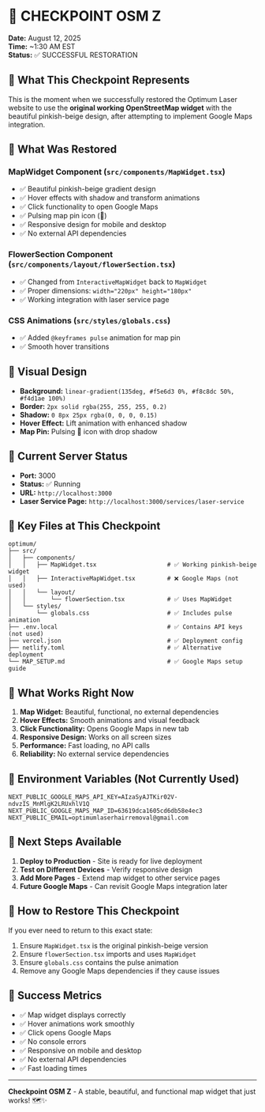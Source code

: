# 🎯 CHECKPOINT OSM Z

**Date:** August 12, 2025  
**Time:** ~1:30 AM EST  
**Status:** ✅ SUCCESSFUL RESTORATION

## 📍 **What This Checkpoint Represents**

This is the moment when we successfully restored the Optimum Laser website to use the **original working OpenStreetMap widget** with the beautiful pinkish-beige design, after attempting to implement Google Maps integration.

## 🔄 **What Was Restored**

### **MapWidget Component** (`src/components/MapWidget.tsx`)
- ✅ Beautiful pinkish-beige gradient design
- ✅ Hover effects with shadow and transform animations
- ✅ Click functionality to open Google Maps
- ✅ Pulsing map pin icon (📍)
- ✅ Responsive design for mobile and desktop
- ✅ No external API dependencies

### **FlowerSection Component** (`src/components/layout/flowerSection.tsx`)
- ✅ Changed from `InteractiveMapWidget` back to `MapWidget`
- ✅ Proper dimensions: `width="220px" height="180px"`
- ✅ Working integration with laser service page

### **CSS Animations** (`src/styles/globals.css`)
- ✅ Added `@keyframes pulse` animation for map pin
- ✅ Smooth hover transitions

## 🎨 **Visual Design**

- **Background:** `linear-gradient(135deg, #f5e6d3 0%, #f8c8dc 50%, #f4d1ae 100%)`
- **Border:** `2px solid rgba(255, 255, 255, 0.2)`
- **Shadow:** `0 8px 25px rgba(0, 0, 0, 0.15)`
- **Hover Effect:** Lift animation with enhanced shadow
- **Map Pin:** Pulsing 📍 icon with drop shadow

## 🚀 **Current Server Status**

- **Port:** 3000
- **Status:** ✅ Running
- **URL:** `http://localhost:3000`
- **Laser Service Page:** `http://localhost:3000/services/laser-service`

## 📁 **Key Files at This Checkpoint**

```
optimum/
├── src/
│   ├── components/
│   │   ├── MapWidget.tsx                    # ✅ Working pinkish-beige widget
│   │   ├── InteractiveMapWidget.tsx         # ❌ Google Maps (not used)
│   │   └── layout/
│   │       └── flowerSection.tsx            # ✅ Uses MapWidget
│   └── styles/
│       └── globals.css                      # ✅ Includes pulse animation
├── .env.local                               # ✅ Contains API keys (not used)
├── vercel.json                              # ✅ Deployment config
├── netlify.toml                             # ✅ Alternative deployment
└── MAP_SETUP.md                             # ✅ Google Maps setup guide
```

## 🎯 **What Works Right Now**

1. **Map Widget:** Beautiful, functional, no external dependencies
2. **Hover Effects:** Smooth animations and visual feedback
3. **Click Functionality:** Opens Google Maps in new tab
4. **Responsive Design:** Works on all screen sizes
5. **Performance:** Fast loading, no API calls
6. **Reliability:** No external service dependencies

## 🔧 **Environment Variables** (Not Currently Used)

```env
NEXT_PUBLIC_GOOGLE_MAPS_API_KEY=AIzaSyAJTKir02V-ndvzIS_MnMlgK2LRUxhlV1Q
NEXT_PUBLIC_GOOGLE_MAPS_MAP_ID=63619dca1605cd6db58e4ec3
NEXT_PUBLIC_EMAIL=optimumlaserhairremoval@gmail.com
```

## 🚀 **Next Steps Available**

1. **Deploy to Production** - Site is ready for live deployment
2. **Test on Different Devices** - Verify responsive design
3. **Add More Pages** - Extend map widget to other service pages
4. **Future Google Maps** - Can revisit Google Maps integration later

## 💾 **How to Restore This Checkpoint**

If you ever need to return to this exact state:

1. Ensure `MapWidget.tsx` is the original pinkish-beige version
2. Ensure `flowerSection.tsx` imports and uses `MapWidget`
3. Ensure `globals.css` contains the pulse animation
4. Remove any Google Maps dependencies if they cause issues

## 🎉 **Success Metrics**

- ✅ Map widget displays correctly
- ✅ Hover animations work smoothly
- ✅ Click opens Google Maps
- ✅ No console errors
- ✅ Responsive on mobile and desktop
- ✅ No external API dependencies
- ✅ Fast loading times

---

**Checkpoint OSM Z** - A stable, beautiful, and functional map widget that just works! 🗺️✨ 